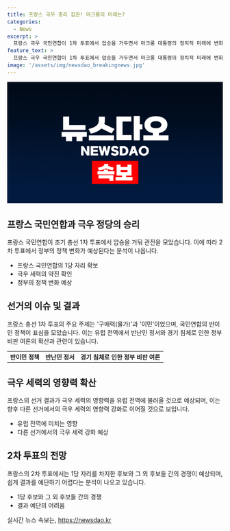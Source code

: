 ```yaml
---
title: 프랑스 극우 총리 집권! 마크롱의 미래는?
categories:
  - News
excerpt: >
  프랑스 극우 국민연합이 1차 투표에서 압승을 거두면서 마크롱 대통령의 정치적 미래에 변화가 예상된다. 국민연합은 반이민 정책과 경제적 과제를 중점으로 내세워 여러 층의 지지를 얻었으며, 이는 유럽 내 반난민 정서와 경기 침체에 대한 여론의 반영으로도 볼 수 있다. 마크롱 대통령은 2차 투표에서 국민연합에 맞서는 민주·공화적인 연합의 필요성을 강조하고, 신인민전선도 반대 의사를 표명하기 위해 시위를 벌였다. 2차 투표 결과에 대한 예측은 어렵지만, 극우 정당의 성공은 유럽 전역에서의 영향력을 증가시킬 것으로 예상된다.
feature_text: >
  프랑스 극우 국민연합이 1차 투표에서 압승을 거두면서 마크롱 대통령의 정치적 미래에 변화가 예상된다. 국민연합은 반이민 정책과 경제적 과제를 중점으로 내세워 여러 층의 지지를 얻었으며, 이는 유럽 내 반난민 정서와 경기 침체에 대한 여론의 반영으로도 볼 수 있다. 마크롱 대통령은 2차 투표에서 국민연합에 맞서는 민주·공화적인 연합의 필요성을 강조하고, 신인민전선도 반대 의사를 표명하기 위해 시위를 벌였다. 2차 투표 결과에 대한 예측은 어렵지만, 극우 정당의 성공은 유럽 전역에서의 영향력을 증가시킬 것으로 예상된다.
image: '/assets/img/newsdao_breakingnews.jpg'
---
```


<p><img src="/assets/img/newsdao_breakingnews.jpg" alt="implanttips 속보" /></p>

<h2 data-ke-size="size26">프랑스 국민연합과 극우 정당의 승리</h2>

<p data-ke-size="size16">프랑스 국민연합이 조기 총선 1차 투표에서 압승을 거둬 관전을 모았습니다. 이에 따라 2차 투표에서 정부의 정책 변화가 예상된다는 분석이 나옵니다.</p>

<ul>
  <li>프랑스 국민연합의 1당 자리 확보</li>
  <li>극우 세력의 약진 확인</li>
  <li>정부의 정책 변화 예상</li>
</ul>

<h2 data-ke-size="size26">선거의 이슈 및 결과</h2>

<p data-ke-size="size16">프랑스 총선 1차 투표의 주요 주제는 '구매력(물가)'과 '이민'이었으며, 국민연합의 반이민 정책이 표심을 모았습니다. 이는 유럽 전역에서 반난민 정서와 경기 침체로 인한 정부 비판 여론의 확산과 관련이 있습니다.</p>

<table>
  <tr>
    <td style="text-align: center; height: 17px;"><b>반이민 정책</b></td>
    <td style="text-align: center; height: 17px;"><b>반난민 정서</b></td>
    <td style="text-align: center; height: 17px;"><b>경기 침체로 인한 정부 비판 여론</b></td>
  </tr>
</table>

<h2 data-ke-size="size26">극우 세력의 영향력 확산</h2>

<p data-ke-size="size16">프랑스의 선거 결과가 극우 세력의 영향력을 유럽 전역에 불러올 것으로 예상되며, 이는 향후 다른 선거에서의 극우 세력의 영향력 강화로 이어질 것으로 보입니다.</p>

<ul>
  <li>유럽 전역에 미치는 영향</li>
  <li>다른 선거에서의 극우 세력 강화 예상</li>
</ul>

<h2 data-ke-size="size26">2차 투표의 전망</h2>

<p data-ke-size="size16">프랑스의 2차 투표에서는 1당 자리를 차지한 후보와 그 외 후보들 간의 경쟁이 예상되며, 쉽게 결과를 예단하기 어렵다는 분석이 나오고 있습니다.</p>

<ul>
  <li>1당 후보와 그 외 후보들 간의 경쟁</li>
  <li>결과 예단의 어려움</li>
</ul>

<p data-ke-size="size16"></p>
실시간 뉴스 속보는, <a href="https://newsdao.kr" rel="dofollow">https://newsdao.kr</a>


